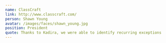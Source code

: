 ```yaml
---
name: ClassCraft
link: http://www.classcraft.com/
person: Shawn Young
avatar: /images/faces/shawn_young.jpg
position: President
quote: Thanks to Kadira, we were able to identify recurring exceptions on both the client and the server. It’s been a godsend for debugging and developing new features.
---
```

